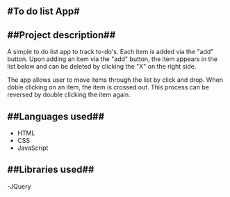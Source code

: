 ## #To do list App#

## ##Project description##

A simple to do list app to track to-do's. Each item is added via the "add" button. Upon adding an item via the "add" button, the item appears in the list below and can be deleted by clicking the "X" on the right side.

The app allows user to move items through the list by click and drop. When doble clicking on an item, the item is crossed out. This process can be reversed by double clicking the item again.

## ##Languages used##

- HTML
- CSS
- JavaScript

## ##Libraries used##

-JQuery
